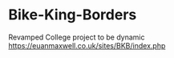# Bike-King-Borders
Revamped College project to be dynamic
https://euanmaxwell.co.uk/sites/BKB/index.php
